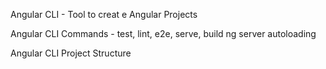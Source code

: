 Angular CLI - Tool to creat e Angular Projects

Angular CLI Commands - test, lint, e2e, serve, build
  ng server autoloading
  
Angular CLI Project Structure

